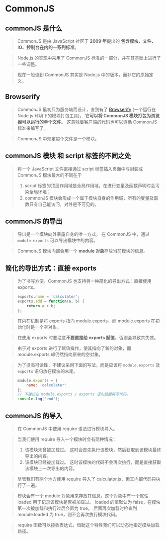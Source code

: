 # CommonJS

## commonJS 是什么

> CommonJS 是由 JavaScript 社区于 **2009 年**提出的 **包含模块、文件、IO、控制台在内的一系列标准**。

> Node.js 的实现中采用了 CommonJS 标准的一部分，并在其基础上进行了一些调整。

> 现在一般谈到 CommonJS 其实是 Node.js 中的版本，而非它的原始定义。

## Browserify

> CommonJS 最初只为服务端而设计，直到有了 [Browserify](https://github.com/browserify/browserify) (一个运行在 Node.js 环境下的模块打包工具)。
> **它可以将 CommonJS 模块打包为浏览器可以运行的单个文件**。
> 这意味着客户端的代码也可以遵循 CommonJS 标准来编写了。

> CommonJS 中规定每个文件是一个模块。

## commonJS 模块 和 script 标签的不同之处

> 将一个 JavaScript 文件直接通过 script 标签插入页面中与封装成 CommonJS 模块最大的不同在于
> 1. script 标签的顶层作用域是全局作用域，在进行变量及函数声明时会污染全局环境；
> 2. commonJS 模块会形成一个属于模块自身的作用域，所有的变量及函数只有自己能访问，对外是不可见的。

## commonJS 的导出

> 导出是一个模块向外暴露自身的唯一方式。
> 在 CommonJS 中，通过 `module.exports` 可以导出模块中的内容。

> CommonJS 模块内部会用一个 **module 对象**存放当前模块的信息。

## 简化的导出方式：直接 exports 

> 为了书写方便，CommonJS 也支持另一种简化的导出方式：直接使用 exports。
> ```javascript
> exports.name = 'calculater';
> exports.add = function(a, b) {
>     return a + b;
> };
> ```

> 其内在机制是将 exports 指向 module.exports，而 module.exports 在初始化时是一个空对象。

> 在使用 exports 时要注意**不要直接给 exports 赋值**，否则会导致其失效。

> 由于对 exports 进行了赋值操作，使其指向了新的对象，而 module.exports 却仍然指向原来的空对象。

> 为了提高可读性，不建议采用下面的写法，而是应该将 `module.exports` 及 `exports` 语句放在模块的末尾。
> ```javascript
> module.exports = {
>     name: 'calculater'
> };
> // 不建议在 module.exports / exports 语句后面再写代码。
> console.log('end');
> ```

## commonJS 的导入

> 在 CommonJS 中使用 require 语法进行模块导入。

> 当我们使用 require 导入一个模块时会有两种情况：
> 1. 该模块未曾被加载过。
>    这时会首先执行该模块，然后获取到该模块最终导出的内容。
> 2. 该模块已经被加载过。
>    这时该模块的代码不会再次执行，而是直接获取该模块上一次导出的内容。

> 尽管我们有两个地方使用 require 导入了 calculator.js，但其内部代码只执行了一遍。

> 模块会有一个 module 对象用来存放其信息，这个对象中有一个属性 loaded 用于记录该模块是否被加载过。
> loaded 的值默认为 false，在模块第一次被加载和执行过后会置为 true，
> 后面再次加载时检查到 module.loaded 为 true，则不会再次执行模块代码。

> require 函数可以接收表达式，借助这个特性我们可以动态地指定模块加载路径。